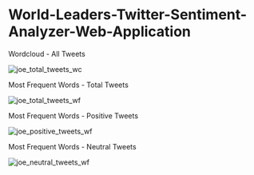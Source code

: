 # World-Leaders-Twitter-Sentiment-Analyzer-Web-Application

Wordcloud - All Tweets

![joe_total_tweets_wc](https://user-images.githubusercontent.com/59103315/107460388-0d3d9100-6b26-11eb-8775-31d7653ee6b9.png)

Most Frequent Words - Total Tweets

![joe_total_tweets_wf](https://user-images.githubusercontent.com/59103315/107460422-1cbcda00-6b26-11eb-91d9-a9aababe97d3.png)

Most Frequent Words - Positive Tweets

![joe_positive_tweets_wf](https://user-images.githubusercontent.com/59103315/107460717-a40a4d80-6b26-11eb-891a-1e592537ba2d.png)

Most Frequent Words - Neutral Tweets

![joe_neutral_tweets_wf](https://user-images.githubusercontent.com/59103315/107460736-af5d7900-6b26-11eb-98a9-e5e3839e6986.png)
